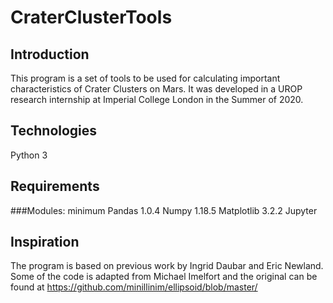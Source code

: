 # CraterClusterTools

## Introduction
This program is a set of tools to be used for calculating important characteristics of Crater Clusters on Mars. It was developed in a UROP research internship at Imperial College London in the Summer of 2020.

## Technologies
Python 3

## Requirements
###Modules: minimum
Pandas 1.0.4
Numpy 1.18.5
Matplotlib 3.2.2
Jupyter

## Inspiration
The program is based on previous work by Ingrid Daubar and Eric Newland.
Some of the code is adapted from Michael Imelfort and the original can be found at https://github.com/minillinim/ellipsoid/blob/master/
